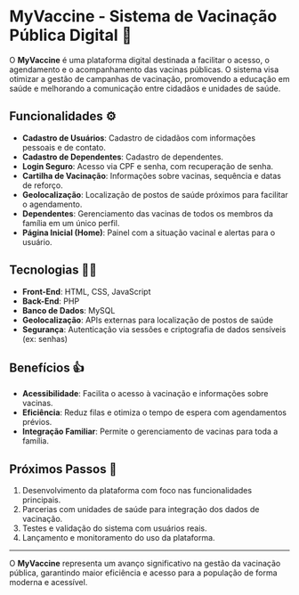 # MyVaccine - Sistema de Vacinação Pública Digital 💉

O **MyVaccine** é uma plataforma digital destinada a facilitar o acesso, o agendamento e o acompanhamento das vacinas públicas. O sistema visa otimizar a gestão de campanhas de vacinação, promovendo a educação em saúde e melhorando a comunicação entre cidadãos e unidades de saúde.

## Funcionalidades ⚙

- **Cadastro de Usuários**: Cadastro de cidadãos com informações pessoais e de contato.
- **Cadastro de Dependentes**: Cadastro de dependentes.
- **Login Seguro**: Acesso via CPF e senha, com recuperação de senha.
- **Cartilha de Vacinação**: Informações sobre vacinas, sequência e datas de reforço.
- **Geolocalização**: Localização de postos de saúde próximos para facilitar o agendamento.
- **Dependentes**: Gerenciamento das vacinas de todos os membros da família em um único perfil.
- **Página Inicial (Home)**: Painel com a situação vacinal e alertas para o usuário.

## Tecnologias 👩‍💻

- **Front-End**: HTML, CSS, JavaScript
- **Back-End**: PHP
- **Banco de Dados**: MySQL
- **Geolocalização**: APIs externas para localização de postos de saúde
- **Segurança**: Autenticação via sessões e criptografia de dados sensíveis (ex: senhas)

## Benefícios 👍

- **Acessibilidade**: Facilita o acesso à vacinação e informações sobre vacinas.
- **Eficiência**: Reduz filas e otimiza o tempo de espera com agendamentos prévios.
- **Integração Familiar**: Permite o gerenciamento de vacinas para toda a família.

## Próximos Passos 👣

1. Desenvolvimento da plataforma com foco nas funcionalidades principais.
2. Parcerias com unidades de saúde para integração dos dados de vacinação.
3. Testes e validação do sistema com usuários reais.
4. Lançamento e monitoramento do uso da plataforma.

---

O **MyVaccine** representa um avanço significativo na gestão da vacinação pública, garantindo maior eficiência e acesso para a população de forma moderna e acessível.

